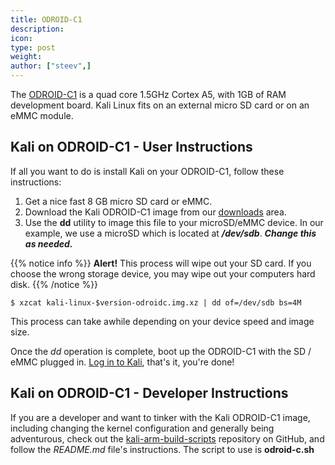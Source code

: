 ```yaml
---
title: ODROID-C1
description:
icon:
type: post
weight:
author: ["steev",]
---
```


The [ODROID-C1](http://www.hardkernel.com/main/products/prdt_info.php?g_code=G141578608433) is a quad core 1.5GHz Cortex A5, with 1GB of RAM development board. Kali Linux fits on an external micro SD card or on an eMMC module.

## Kali on ODROID-C1 - User Instructions

If all you want to do is install Kali on your ODROID-C1, follow these instructions:

1. Get a nice fast 8 GB micro SD card or eMMC.
2. Download the Kali ODROID-C1 image from our [downloads](https://www.offensive-security.com/kali-linux-arm-images/) area.
3. Use the **dd** utility to image this file to your microSD/eMMC device. In our example, we use a microSD which is located at **_/dev/sdb_**. **_Change this as needed._**

{{% notice info %}}
**Alert!** This process will wipe out your SD card. If you choose the wrong storage device, you may wipe out your computers hard disk.
{{% /notice %}}

```console
$ xzcat kali-linux-$version-odroidc.img.xz | dd of=/dev/sdb bs=4M
```

This process can take awhile depending on your device speed and image size.

Once the _dd_ operation is complete, boot up the ODROID-C1 with the SD / eMMC plugged in. [Log in to Kali](/docs/introduction/default-credentials/), that's it, you're done!

## Kali on ODROID-C1 - Developer Instructions

If you are a developer and want to tinker with the Kali ODROID-C1 image, including changing the kernel configuration and generally being adventurous, check out the [kali-arm-build-scripts](https://gitlab.com/kalilinux/build-scripts/kali-arm) repository on GitHub, and follow the _README.md_ file's instructions. The script to use is **odroid-c.sh**
